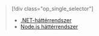 > [!div class="op_single_selector"]
> * [.NET-háttérrendszer](../articles/app-service-mobile/app-service-mobile-dotnet-backend-how-to-use-server-sdk.md)
> * [Node.js háttérrendszer](../articles/app-service-mobile/app-service-mobile-node-backend-how-to-use-server-sdk.md)
> 
> 



<!--HONumber=Jan17_HO3-->


